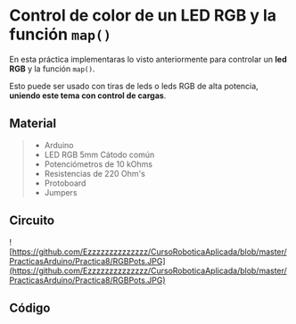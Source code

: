 # Control de color de un LED RGB y la función ``map()``

En esta práctica implementaras lo visto anteriormente para controlar un **led RGB** y la función ``map()``. 

Esto puede ser usado con tiras de leds o leds RGB de alta potencia, **uniendo este tema con control de cargas**.

## Material
> - Arduino
> - LED RGB 5mm Cátodo común
> - Potenciómetros de 10 kOhms
> - Resistencias de 220 Ohm's
> - Protoboard
> - Jumpers

## Circuito
![https://github.com/Ezzzzzzzzzzzzzz/CursoRoboticaAplicada/blob/master/PracticasArduino/Practica8/RGBPots.JPG](https://github.com/Ezzzzzzzzzzzzzz/CursoRoboticaAplicada/blob/master/PracticasArduino/Practica8/RGBPots.JPG)

## Código
```c


```

<!--stackedit_data:
eyJoaXN0b3J5IjpbLTE2NTE3Mjg3MzAsLTE4NjA2MjY4MzFdfQ
==
-->